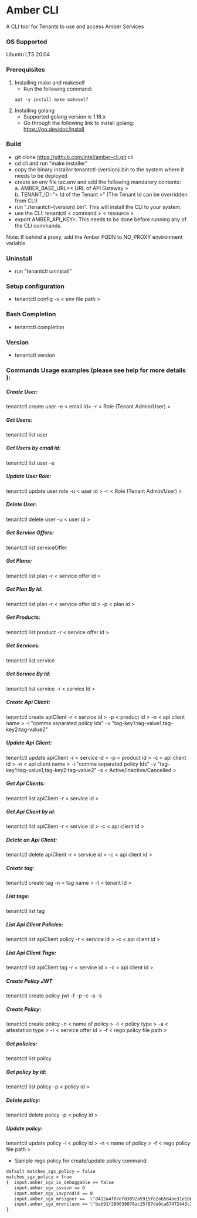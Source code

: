 # Amber CLI
A CLI tool for Tenants to use and access Amber Services

### OS Supported
Ubuntu LTS 20.04

### Prerequisites
1. Installing make and makeself
   - Run the following command:
   ```console
   apt -y install make makeself
   ```
2. Installing golang
   - Supported golang version is 1.18.x
   - Go through the following link to install golang: https://go.dev/doc/install

### Build

- git clone https://github.com/intel/amber-cli.git cli
- cd cli and run "make installer"
- copy the binary installer tenantctl-{version}.bin to the system where it needs to be deployed
- create an env file tac.env and add the following mandatory contents:<br>
  a. AMBER_BASE_URL=< URL of API Gateway > <br>
  b. TENANT_ID="< Id of the Tenant >"  (The Tenant Id can be overridden from CLI) <br>
- run "./tenantctl-{version}.bin". This will install the CLI to your system.
- use the CLI: tenantctl < command > < resource >
- export AMBER_API_KEY=<subscription key>. This needs to be done before running any of the CLI commands.

Note: If behind a proxy, add the Amber FQDN to NO_PROXY environment variable.

### Uninstall 
- run "tenantctl uninstall"

### Setup configuration
- tenantctl config -v < env file path >

### Bash Completion
- tenantctl completion

### Version
- tenantctl version

### Commands Usage examples (please see help for more details ):

##### Create User:
tenantctl create user -e < email Id> -r < Role (Tenant Admin/User) >

##### Get Users:               
tenantctl list user

##### Get Users by email id:
tenantctl list user -e <email id>

##### Update User Role:
tenantctl update user role -u < user id > -r < Role (Tenant Admin/User) >

##### Delete User:
tenantctl delete user -u < user id >

##### Get Service Offers:
tenantctl list serviceOffer

##### Get Plans:
tenantctl list plan -r < service offer id >

##### Get Plan By Id:
tenantctl list plan -r < service offer id > -p < plan id >

##### Get Products:            
tenantctl list product -r < service offer id >

##### Get Services:
tenantctl list service

##### Get Service By Id:
tenantctl list service -r < service Id >

##### Create Api Client:
tenantctl create apiClient -r < service id > -p < product id > -n < api client name > -i "comma separated policy Ids" -v "tag-key1:tag-value1,tag-key2:tag-value2"

##### Update Api Client:
tenantctl update apiClient -r < service id > -p < product id > -c < api client id > -n < api client name > -i "comma separated policy Ids" -v "tag-key1:tag-value1,tag-key2:tag-value2" -s < Active/Inactive/Cancelled >

##### Get Api Clients:
tenantctl list apiClient -r < service id >

##### Get Api Client by id:
tenantctl list apiClient -r < service id > -c < api client id >

##### Delete an Api Client:
tenantctl delete apiClient -r < service id > -c < api client id >

##### Create tag:
tenantctl create tag -n < tag name > -t < tenant Id >

##### List tags:
tenantctl list tag

##### List Api Client Policies:
tenantctl list apiClient policy -r < service id > -c < api client id >

##### List Api Client Tags:
tenantctl list apiClient tag -r < service id > -c < api client id >

##### Create Policy JWT
tenantctl create policy-jwt -f <rego policy file path> -p <signing key path> -c <cert path> -a <algorithm> -s

##### Create Policy:
tenantctl create policy -n < name of policy > -t < policy type > -a < attestation type > -r < service offer id > -f < rego policy file path >

##### Get policies:
tenantctl list policy

##### Get policy by id:
tenantctl list policy -p < policy id >

##### Delete policy:
tenantctl delete policy -p < policy id >

##### Update policy:
tenantctl update policy -i < policy id > -n < name of policy > -f < rego policy file path >

-  Sample rego policy for create/update policy command:

```bash
default matches_sgx_policy = false 
matches_sgx_policy = true 
{  input.amber_sgx_is_debuggable == false 
   input.amber_sgx_isvsvn == 0 
   input.amber_sgx_isvprodid == 0 
   input.amber_sgx_mrsigner ==  \"d412a4f07ef83892a5915fb2ab584be31e186e5a4f95ab5f6950fd4eb8694d7b\" 
   input.amber_sgx_mrenclave == \"bab91f200038076ac25f87de0ca67472443c2ebe17ed9ba95314e609038f51ab\" 
} 
```

